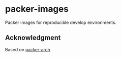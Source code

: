 # packer-images
Packer images for reproducible develop environments.


## Acknowledgment
Based on [packer-arch](https://github.com/elasticdog/packer-arch).
